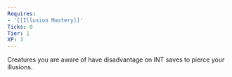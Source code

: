 ```yaml
---
Requires:
- '[[Illusion Mastery]]'
Ticks: 0
Tier: 1
XP: 3
---
```


Creatures you are aware of have disadvantage on INT saves to pierce your illusions.
